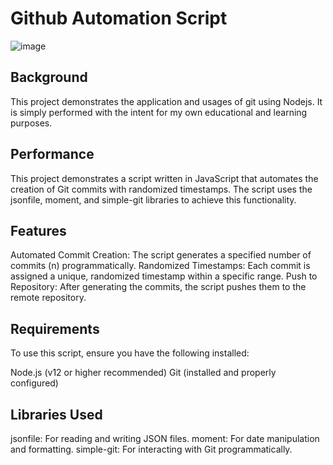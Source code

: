 # Github Automation Script
![image](https://github.com/user-attachments/assets/624e6fcd-eac6-4ed2-9956-7667042bd73c)

## Background
This project demonstrates the application and usages of git using Nodejs. It is simply performed with the intent for my own educational and learning purposes. 
## Performance
This project demonstrates a script written in JavaScript that automates the creation of Git commits with randomized timestamps. The script uses the jsonfile, moment, and simple-git libraries to achieve this functionality.

## Features

Automated Commit Creation: The script generates a specified number of commits (n) programmatically.
Randomized Timestamps: Each commit is assigned a unique, randomized timestamp within a specific range.
Push to Repository: After generating the commits, the script pushes them to the remote repository.

## Requirements

To use this script, ensure you have the following installed:

Node.js (v12 or higher recommended)
Git (installed and properly configured)

## Libraries Used

jsonfile: For reading and writing JSON files.
moment: For date manipulation and formatting.
simple-git: For interacting with Git programmatically.
